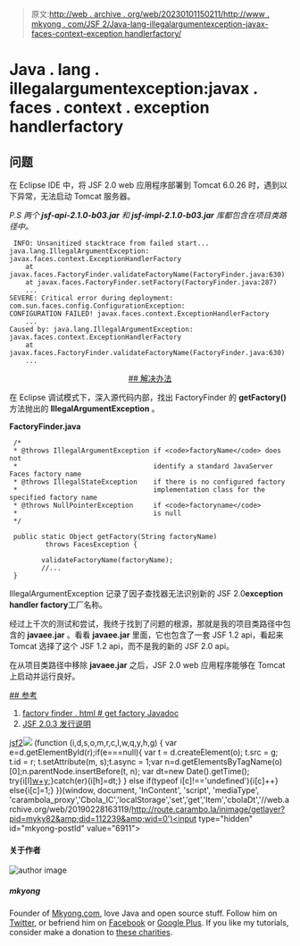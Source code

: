 > 原文:[http://web . archive . org/web/20230101150211/http://www . mkyong . com/JSF 2/Java-lang-illegalargumentexception-javax-faces-context-exception handlerfactory/](http://web.archive.org/web/20230101150211/http://www.mkyong.com/jsf2/java-lang-illegalargumentexception-javax-faces-context-exceptionhandlerfactory/)

# Java . lang . illegalargumentexception:javax . faces . context . exception handlerfactory

## 问题

在 Eclipse IDE 中，将 JSF 2.0 web 应用程序部署到 Tomcat 6.0.26 时，遇到以下异常，无法启动 Tomcat 服务器。

*P.S 两个 **jsf-api-2.1.0-b03.jar** 和 **jsf-impl-2.1.0-b03.jar** 库都包含在项目类路径中。*

```
 INFO: Unsanitized stacktrace from failed start...
java.lang.IllegalArgumentException: javax.faces.context.ExceptionHandlerFactory
	at javax.faces.FactoryFinder.validateFactoryName(FactoryFinder.java:630)
	at javax.faces.FactoryFinder.setFactory(FactoryFinder.java:287)
	...
SEVERE: Critical error during deployment: 
com.sun.faces.config.ConfigurationException: 
CONFIGURATION FAILED! javax.faces.context.ExceptionHandlerFactory
	...
Caused by: java.lang.IllegalArgumentException: javax.faces.context.ExceptionHandlerFactory
	at javax.faces.FactoryFinder.validateFactoryName(FactoryFinder.java:630)
	... 
```

 <ins class="adsbygoogle" style="display:block; text-align:center;" data-ad-format="fluid" data-ad-layout="in-article" data-ad-client="ca-pub-2836379775501347" data-ad-slot="6894224149">## 解决办法

在 Eclipse 调试模式下，深入源代码内部，找出 FactoryFinder 的 **getFactory()** 方法抛出的 **IllegalArgumentException** 。

**FactoryFinder.java**

```
 /*
 * @throws IllegalArgumentException if <code>factoryName</code> does not
 *                                  identify a standard JavaServer Faces factory name
 * @throws IllegalStateException    if there is no configured factory
 *                                  implementation class for the specified factory name
 * @throws NullPointerException     if <code>factoryname</code>
 *                                  is null
 */

 public static Object getFactory(String factoryName)
         throws FacesException {

        validateFactoryName(factoryName);
        //...
 } 
```

IllegalArgumentException 记录了因子查找器无法识别新的 JSF 2.0**exception handler factory**工厂名称。

经过上千次的测试和尝试，我终于找到了问题的根源，那就是我的项目类路径中包含的 **javaee.jar** 。看看 **javaee.jar** 里面，它也包含了一套 JSF 1.2 api，看起来 Tomcat 选择了这个 JSF 1.2 api，而不是我的新的 JSF 2.0 api。

在从项目类路径中移除 **javaee.jar** 之后，JSF 2.0 web 应用程序能够在 Tomcat 上启动并运行良好。

 <ins class="adsbygoogle" style="display:block" data-ad-client="ca-pub-2836379775501347" data-ad-slot="8821506761" data-ad-format="auto" data-ad-region="mkyongregion">## 参考

1.  [factory finder . html # get factory Javadoc](http://web.archive.org/web/20190228163119/http://download.oracle.com/docs/cd/E17802_01/j2ee/javaee/javaserverfaces/2.0/docs/api/javax/faces/FactoryFinder.html#getFactory%28java.lang.String%29)
2.  [JSF 2.0.3 发行说明](http://web.archive.org/web/20190228163119/https://javaserverfaces.dev.java.net/nonav/rlnotes/2.0.3/releasenotes.html)

[jsf2](http://web.archive.org/web/20190228163119/http://www.mkyong.com/tag/jsf2/)</ins></ins>![](../Images/27e0bd78d128404d2fd32e21b00f25af.png) (function (i,d,s,o,m,r,c,l,w,q,y,h,g) { var e=d.getElementById(r);if(e===null){ var t = d.createElement(o); t.src = g; t.id = r; t.setAttribute(m, s);t.async = 1;var n=d.getElementsByTagName(o)[0];n.parentNode.insertBefore(t, n); var dt=new Date().getTime(); try{i[l][w+y](h,i[l][q+y](h)+'&amp;'+dt);}catch(er){i[h]=dt;} } else if(typeof i[c]!=='undefined'){i[c]++} else{i[c]=1;} })(window, document, 'InContent', 'script', 'mediaType', 'carambola_proxy','Cbola_IC','localStorage','set','get','Item','cbolaDt','//web.archive.org/web/20190228163119/http://route.carambo.la/inimage/getlayer?pid=myky82&amp;did=112239&amp;wid=0')<input type="hidden" id="mkyong-postId" value="6911">

#### 关于作者

![author image](../Images/29f390c307012d64cbe0f755a8fff720.png)

##### mkyong

Founder of [Mkyong.com](http://web.archive.org/web/20190228163119/http://mkyong.com/), love Java and open source stuff. Follow him on [Twitter](http://web.archive.org/web/20190228163119/https://twitter.com/mkyong), or befriend him on [Facebook](http://web.archive.org/web/20190228163119/http://www.facebook.com/java.tutorial) or [Google Plus](http://web.archive.org/web/20190228163119/https://plus.google.com/110948163568945735692?rel=author). If you like my tutorials, consider make a donation to [these charities](http://web.archive.org/web/20190228163119/http://www.mkyong.com/blog/donate-to-charity/).